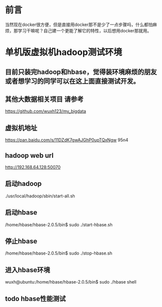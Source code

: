 # 前言
当然现在docker很方便，但是直接用docker那不是少了一点步骤吗，什么都怕麻烦，那学习干嘛呢？自己建一个更能了解它的特性，以后想用docker那就用。
  
# 单机版虚拟机hadoop测试环境
## 目前只装完hadoop和hbase，觉得装环境麻烦的朋友或者想学习的同学可以在这上面直接测试开发。

## 其他大数据相关项目 请参考
https://github.com/wuxh123/my_bigdata

## 虚拟机地址
https://pan.baidu.com/s/11DZdK7gwAJGhP0upTQxNgw
95n4

## hadoop web url
http://192.168.64.128:50070

## 启动hadoop
./usr/local/hadoop/sbin/start-all.sh

## 启动hbase
/home/hbase/hbase-2.0.5/bin$ sudo ./start-hbase.sh

## 停止hbase
/home/hbase/hbase-2.0.5/bin$ sudo ./stop-hbase.sh

## 进入hbase环境
wuxh@ubuntu:/home/hbase/hbase-2.0.5/bin$ sudo ./hbase shell

## todo hbase性能测试
